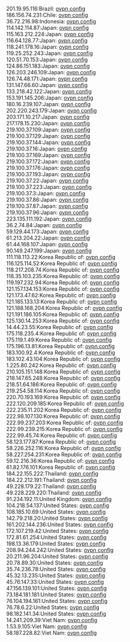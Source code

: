 201.19.95.116:Brazil: [ovpn config](vpn/201_19_95_116.ovpn)  
186.156.74.231:Chile: [ovpn config](vpn/186_156_74_231.ovpn)  
36.72.216.98:Indonesia: [ovpn config](vpn/36_72_216_98.ovpn)  
114.142.114.87:Japan: [ovpn config](vpn/114_142_114_87.ovpn)  
115.163.212.224:Japan: [ovpn config](vpn/115_163_212_224.ovpn)  
116.64.128.77:Japan: [ovpn config](vpn/116_64_128_77.ovpn)  
118.241.178.16:Japan: [ovpn config](vpn/118_241_178_16.ovpn)  
119.25.252.243:Japan: [ovpn config](vpn/119_25_252_243.ovpn)  
120.51.70.153:Japan: [ovpn config](vpn/120_51_70_153.ovpn)  
124.86.151.183:Japan: [ovpn config](vpn/124_86_151_183.ovpn)  
126.203.246.109:Japan: [ovpn config](vpn/126_203_246_109.ovpn)  
126.74.48.171:Japan: [ovpn config](vpn/126_74_48_171.ovpn)  
131.147.66.60:Japan: [ovpn config](vpn/131_147_66_60.ovpn)  
133.218.42.122:Japan: [ovpn config](vpn/133_218_42_122.ovpn)  
153.191.145.206:Japan: [ovpn config](vpn/153_191_145_206.ovpn)  
180.16.239.107:Japan: [ovpn config](vpn/180_16_239_107.ovpn)  
202.220.243.179:Japan: [ovpn config](vpn/202_220_243_179.ovpn)  
203.171.10.217:Japan: [ovpn config](vpn/203_171_10_217.ovpn)  
217.178.15.230:Japan: [ovpn config](vpn/217_178_15_230.ovpn)  
219.100.37.109:Japan: [ovpn config](vpn/219_100_37_109.ovpn)  
219.100.37.129:Japan: [ovpn config](vpn/219_100_37_129.ovpn)  
219.100.37.144:Japan: [ovpn config](vpn/219_100_37_144.ovpn)  
219.100.37.16:Japan: [ovpn config](vpn/219_100_37_16.ovpn)  
219.100.37.169:Japan: [ovpn config](vpn/219_100_37_169.ovpn)  
219.100.37.172:Japan: [ovpn config](vpn/219_100_37_172.ovpn)  
219.100.37.176:Japan: [ovpn config](vpn/219_100_37_176.ovpn)  
219.100.37.193:Japan: [ovpn config](vpn/219_100_37_193.ovpn)  
219.100.37.22:Japan: [ovpn config](vpn/219_100_37_22.ovpn)  
219.100.37.223:Japan: [ovpn config](vpn/219_100_37_223.ovpn)  
219.100.37.3:Japan: [ovpn config](vpn/219_100_37_3.ovpn)  
219.100.37.86:Japan: [ovpn config](vpn/219_100_37_86.ovpn)  
219.100.37.87:Japan: [ovpn config](vpn/219_100_37_87.ovpn)  
219.100.37.96:Japan: [ovpn config](vpn/219_100_37_96.ovpn)  
223.135.111.192:Japan: [ovpn config](vpn/223_135_111_192.ovpn)  
36.2.74.84:Japan: [ovpn config](vpn/36_2_74_84.ovpn)  
59.129.44.173:Japan: [ovpn config](vpn/59_129_44_173.ovpn)  
61.213.204.22:Japan: [ovpn config](vpn/61_213_204_22.ovpn)  
61.44.168.107:Japan: [ovpn config](vpn/61_44_168_107.ovpn)  
90.149.247.199:Japan: [ovpn config](vpn/90_149_247_199.ovpn)  
111.118.113.22:Korea Republic of: [ovpn config](vpn/111_118_113_22.ovpn)  
116.125.114.52:Korea Republic of: [ovpn config](vpn/116_125_114_52.ovpn)  
118.217.208.74:Korea Republic of: [ovpn config](vpn/118_217_208_74.ovpn)  
118.35.103.235:Korea Republic of: [ovpn config](vpn/118_35_103_235.ovpn)  
119.197.232.94:Korea Republic of: [ovpn config](vpn/119_197_232_94.ovpn)  
121.157.134.153:Korea Republic of: [ovpn config](vpn/121_157_134_153.ovpn)  
121.173.47.62:Korea Republic of: [ovpn config](vpn/121_173_47_62.ovpn)  
121.185.133.13:Korea Republic of: [ovpn config](vpn/121_185_133_13.ovpn)  
121.188.168.204:Korea Republic of: [ovpn config](vpn/121_188_168_204.ovpn)  
121.191.186.105:Korea Republic of: [ovpn config](vpn/121_191_186_105.ovpn)  
125.130.14.253:Korea Republic of: [ovpn config](vpn/125_130_14_253.ovpn)  
14.44.23.55:Korea Republic of: [ovpn config](vpn/14_44_23_55.ovpn)  
175.118.235.4:Korea Republic of: [ovpn config](vpn/175_118_235_4.ovpn)  
175.119.1.49:Korea Republic of: [ovpn config](vpn/175_119_1_49.ovpn)  
175.196.13.81:Korea Republic of: [ovpn config](vpn/175_196_13_81.ovpn)  
183.100.92.4:Korea Republic of: [ovpn config](vpn/183_100_92_4.ovpn)  
183.102.43.104:Korea Republic of: [ovpn config](vpn/183_102_43_104.ovpn)  
1.225.80.242:Korea Republic of: [ovpn config](vpn/1_225_80_242.ovpn)  
210.105.151.148:Korea Republic of: [ovpn config](vpn/210_105_151_148.ovpn)  
218.147.65.248:Korea Republic of: [ovpn config](vpn/218_147_65_248.ovpn)  
218.51.64.186:Korea Republic of: [ovpn config](vpn/218_51_64_186.ovpn)  
219.254.58.114:Korea Republic of: [ovpn config](vpn/219_254_58_114.ovpn)  
220.70.193.169:Korea Republic of: [ovpn config](vpn/220_70_193_169.ovpn)  
222.120.209.185:Korea Republic of: [ovpn config](vpn/222_120_209_185.ovpn)  
222.235.11.202:Korea Republic of: [ovpn config](vpn/222_235_11_202.ovpn)  
222.98.107.130:Korea Republic of: [ovpn config](vpn/222_98_107_130.ovpn)  
222.99.237.203:Korea Republic of: [ovpn config](vpn/222_99_237_203.ovpn)  
222.99.239.215:Korea Republic of: [ovpn config](vpn/222_99_239_215.ovpn)  
222.99.45.74:Korea Republic of: [ovpn config](vpn/222_99_45_74.ovpn)  
58.123.177.87:Korea Republic of: [ovpn config](vpn/58_123_177_87.ovpn)  
58.226.252.116:Korea Republic of: [ovpn config](vpn/58_226_252_116.ovpn)  
58.227.254.231:Korea Republic of: [ovpn config](vpn/58_227_254_231.ovpn)  
59.12.216.36:Korea Republic of: [ovpn config](vpn/59_12_216_36.ovpn)  
61.82.176.101:Korea Republic of: [ovpn config](vpn/61_82_176_101.ovpn)  
184.22.155.222:Thailand: [ovpn config](vpn/184_22_155_222.ovpn)  
184.22.212.191:Thailand: [ovpn config](vpn/184_22_212_191.ovpn)  
49.228.179.22:Thailand: [ovpn config](vpn/49_228_179_22.ovpn)  
49.228.229.220:Thailand: [ovpn config](vpn/49_228_229_220.ovpn)  
91.234.192.11:United Kingdom: [ovpn config](vpn/91_234_192_11.ovpn)  
104.218.54.137:United States: [ovpn config](vpn/104_218_54_137.ovpn)  
108.185.10.69:United States: [ovpn config](vpn/108_185_10_69.ovpn)  
142.79.218.20:United States: [ovpn config](vpn/142_79_218_20.ovpn)  
161.202.144.236:United States: [ovpn config](vpn/161_202_144_236.ovpn)  
172.107.219.42:United States: [ovpn config](vpn/172_107_219_42.ovpn)  
172.81.61.254:United States: [ovpn config](vpn/172_81_61_254.ovpn)  
198.13.36.179:United States: [ovpn config](vpn/198_13_36_179.ovpn)  
208.94.244.242:United States: [ovpn config](vpn/208_94_244_242.ovpn)  
20.211.96.204:United States: [ovpn config](vpn/20_211_96_204.ovpn)  
20.78.89.30:United States: [ovpn config](vpn/20_78_89_30.ovpn)  
35.74.236.78:United States: [ovpn config](vpn/35_74_236_78.ovpn)  
45.32.13.235:United States: [ovpn config](vpn/45_32_13_235.ovpn)  
45.76.147.33:United States: [ovpn config](vpn/45_76_147_33.ovpn)  
47.156.139.101:United States: [ovpn config](vpn/47_156_139_101.ovpn)  
73.184.181.181:United States: [ovpn config](vpn/73_184_181_181.ovpn)  
76.104.194.161:United States: [ovpn config](vpn/76_104_194_161.ovpn)  
76.78.6.22:United States: [ovpn config](vpn/76_78_6_22.ovpn)  
98.182.141.34:United States: [ovpn config](vpn/98_182_141_34.ovpn)  
14.241.209.39:Viet Nam: [ovpn config](vpn/14_241_209_39.ovpn)  
1.53.9.105:Viet Nam: [ovpn config](vpn/1_53_9_105.ovpn)  
58.187.228.82:Viet Nam: [ovpn config](vpn/58_187_228_82.ovpn)  
